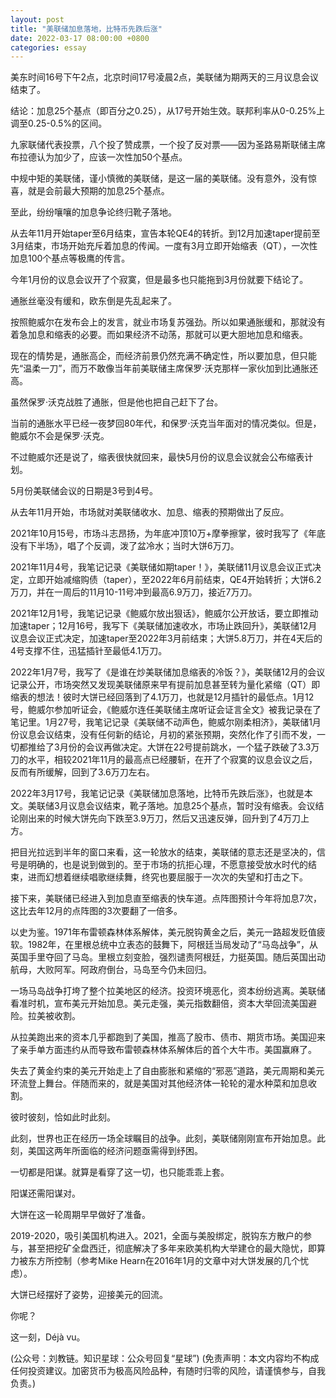 ```yaml
---
layout: post
title: "美联储加息落地，比特币先跌后涨"
date: 2022-03-17 08:00:00 +0800
categories: essay
---
```


美东时间16号下午2点，北京时间17号凌晨2点，美联储为期两天的三月议息会议结束了。

结论：加息25个基点（即百分之0.25），从17号开始生效。联邦利率从0-0.25%上调至0.25-0.5%的区间。

九家联储代表投票，八个投了赞成票，一个投了反对票——因为圣路易斯联储主席布拉德认为加少了，应该一次性加50个基点。

中规中矩的美联储，谨小慎微的美联储，是这一届的美联储。没有意外，没有惊喜，就是会前最大预期的加息25个基点。

至此，纷纷嚷嚷的加息争论终归靴子落地。

从去年11月开始taper至6月结束，宣告本轮QE4的转折。到12月加速taper提前至3月结束，市场开始充斥着加息的传闻。一度有3月立即开始缩表（QT），一次性加息100个基点等极鹰的传言。

今年1月份的议息会议开了个寂寞，但是最多也只能拖到3月份就要下结论了。

通胀丝毫没有缓和，欧东倒是先乱起来了。

按照鲍威尔在发布会上的发言，就业市场复苏强劲。所以如果通胀缓和，那就没有着急加息和缩表的必要。而如果经济不动荡，那就可以更大胆地加息和缩表。

现在的情势是，通胀高企，而经济前景仍然充满不确定性，所以要加息，但只能先“温柔一刀”，而万不敢像当年前美联储主席保罗·沃克那样一家伙加到比通胀还高。

虽然保罗·沃克战胜了通胀，但是他也把自己赶下了台。

当前的通胀水平已经一夜梦回80年代，和保罗·沃克当年面对的情况类似。但是，鲍威尔不会是保罗·沃克。

不过鲍威尔还是说了，缩表很快就回来，最快5月份的议息会议就会公布缩表计划。

5月份美联储会议的日期是3号到4号。

从去年11月开始，市场就对美联储收水、加息、缩表的预期做出了反应。

2021年10月15号，市场斗志昂扬，为年底冲顶10万+摩拳擦掌，彼时我写了《年底没有下半场》，唱了个反调，泼了盆冷水；当时大饼6万刀。

2021年11月4号，我笔记记录《美联储如期taper！》，美联储11月议息会议正式决定，立即开始减缩购债（taper），至2022年6月前结束，QE4开始转折；大饼6.2万刀，并在一周后的11月10-11号冲到最高6.9万刀，接近7万刀。

2021年12月1号，我笔记记录《鲍威尔放出狠话》，鲍威尔公开放话，要立即推动加速taper；12月16号，我写下《美联储加速收水，市场止跌回升》，美联储12月议息会议正式决定，加速taper至2022年3月前结束；大饼5.8万刀，并在4天后的4号支撑不住，迅猛插针至最低4.1万刀。

2022年1月7号，我写了《是谁在炒美联储加息缩表的冷饭？》，美联储12月的会议记录公开，市场突然又发现美联储原来早有提前加息甚至转为量化紧缩（QT）即缩表的想法！彼时大饼已经回落到了4.1万刀，也就是12月插针的最低点。1月12号，鲍威尔参加听证会，《鲍威尔连任美联储主席听证会证言全文》被我记录在了笔记里。1月27号，我笔记记录《美联储不动声色，鲍威尔刚柔相济》，美联储1月份议息会议结束，没有任何新的结论，月初的紧张预期，突然化作了引而不发，一切都推给了3月份的会议再做决定。大饼在22号提前跳水，一个猛子跌破了3.3万刀的水平，相较2021年11月的最高点已经腰斩，在开了个寂寞的议息会议之后，反而有所缓解，回到了3.6万刀左右。

2022年3月17号，我笔记记录《美联储加息落地，比特币先跌后涨》，也就是本文。美联储3月议息会议结束，靴子落地。加息25个基点，暂时没有缩表。会议结论刚出来的时候大饼先向下跌至3.9万刀，然后又迅速反弹，回升到了4万刀上方。

把目光拉远到半年的窗口来看，这一轮放水的结束，美联储的意志还是坚决的，信号是明确的，也是说到做到的。至于市场的抗拒心理，不愿意接受放水时代的结束，进而幻想着继续唱歌继续舞，终究也要屈服于一次次的失望和打击之下。

接下来，美联储已经进入到加息直至缩表的快车道。点阵图预计今年将加息7次，这比去年12月的点阵图的3次要翻了一倍多。

以史为鉴。1971年布雷顿森林体系解体，美元脱钩黄金之后，美元一路超发贬值疲软。1982年，在里根总统中立表态的鼓舞下，阿根廷当局发动了“马岛战争”，从英国手里夺回了马岛。里根立刻变脸，强烈谴责阿根廷，力挺英国。随后英国出动航母，大败阿军。阿政府倒台，马岛至今仍未回归。

一场马岛战争打垮了整个拉美地区的经济。投资环境恶化，资本纷纷逃离。美联储看准时机，宣布美元开始加息。美元走强，美元指数翻倍，资本大举回流美国避险。拉美被收割。

从拉美跑出来的资本几乎都跑到了美国，推高了股市、债市、期货市场。美国迎来了亲手单方面违约从而导致布雷顿森林体系解体后的首个大牛市。美国赢麻了。

失去了黄金约束的美元开始走上了自由膨胀和紧缩的“邪恶”道路，美元周期和美元环流登上舞台。伴随而来的，就是美国对其他经济体一轮轮的灌水种菜和加息收割。

彼时彼刻，恰如此时此刻。

此刻，世界也正在经历一场全球瞩目的战争。此刻，美联储刚刚宣布开始加息。此刻，美国这两年所面临的经济问题亟需得到纾困。

一切都是阳谋。就算是看穿了这一切，也只能乖乖上套。

阳谋还需阳谋对。

大饼在这一轮周期早早做好了准备。

2019-2020，吸引美国机构进入。2021，全面与美股绑定，脱钩东方散户的参与，甚至把挖矿全盘西迁，彻底解决了多年来欧美机构大举建仓的最大隐忧，即算力被东方所控制（参考Mike Hearn在2016年1月的文章中对大饼发展的几个忧虑）。

大饼已经摆好了姿势，迎接美元的回流。

你呢？

这一刻，Déjà vu。

(公众号：刘教链。知识星球：公众号回复“星球”)
(免责声明：本文内容均不构成任何投资建议。加密货币为极高风险品种，有随时归零的风险，请谨慎参与，自我负责。)
